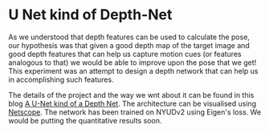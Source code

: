 # U Net kind of Depth-Net

As we understood that depth features can be used to calculate the pose, our hypothesis was that given a good depth map of the target image and good depth features that can help us capture motion cues (or features analogous to that) we would be able to improve upon the pose that we get! This experiment was an attempt to design a depth network that can help us in accomplishing such features.

The details of the project and the way we wnt about it can be found in this blog [A U-Net kind of a Depth Net](https://harsh-agarwal.github.io/Depth-Network/). The architecture can be visualised using [Netscope](ethereon.github.io/netscope/#/editor). The network has been trained on NYUDv2 using Eigen's loss. We would be putting the quantitative results soon. 





